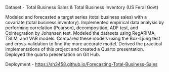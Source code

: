 Dataset - Total Business Sales & Total Business Inventory (US Feral Govt)

Modeled and forecasted a target series (total business sales) with a covariate (total business inventory). Implemented empirical data analysis by performing correlation (Pearson), decomposition, ADF test, and Cointegration by Johansen test. Modeled the datasets using  RegARIMA, TSLM, and VAR models. Compared these models using the Box-Ljung test and cross-validation to find the more accurate model. Derived the practical implementations of this project and created a Quarto presentation. Deployed the quarto presentation on Git Hub.

Deployment - https://sh3458.github.io/Forecasting-Total-Business-Sales
